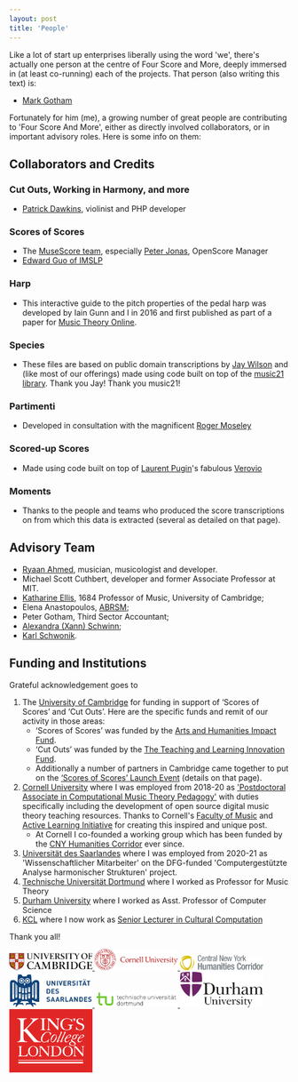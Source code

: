 ```yaml
---
layout: post
title: 'People'
---
```


Like a lot of start up enterprises liberally using the word 'we', there's actually one person
at the centre of Four Score and More, deeply immersed in (at least co-running) each of the projects.
That person (also writing this text) is:
- [Mark Gotham](https://markgotham.github.io/)

Fortunately for him (me), a growing number of great people are contributing to 'Four Score And More',
either as directly involved collaborators, or in important advisory roles.
Here is some info on them:

## Collaborators and Credits

### Cut Outs, Working in Harmony, and more
- [Patrick Dawkins](https://patrickdawkins.com/), violinist and PHP developer

### Scores of Scores
- The [MuseScore team](https://musescore.com), especially [Peter Jonas](https://musescore.com/shoogle), OpenScore Manager
- [Edward Guo of IMSLP](http://imslp.org/)

### Harp
- This interactive guide to the pitch properties of the pedal harp was developed by Iain Gunn and I in 2016 and first published as part of a paper for [Music Theory Online](http://mtosmt.org/issues/mto.16.22.4/mto.16.22.4.gotham.html).

### Species
- These files are based on public domain transcriptions by [Jay Wilson](https://musescore.com/user/43726/) and (like most of our offerings) made using code built on top of the [music21 library](http://web.mit.edu/music21/). Thank you Jay! Thank you music21!

### Partimenti
- Developed in consultation with the magnificent [Roger Moseley](https://music.cornell.edu/roger-moseley)

### Scored-up Scores
- Made using code built on top of [Laurent Pugin](https://dblp.uni-trier.de/pers/hd/p/Pugin:Laurent)'s fabulous [Verovio](https://www.verovio.org/index.xhtml)

### Moments
- Thanks to the people and teams who produced the score transcriptions on from which this data is extracted (several as detailed on that page).

## Advisory Team

- [Ryaan Ahmed](https://www.ryaanahmed.com/), musician, musicologist and developer.
- Michael Scott Cuthbert, developer and former Associate Professor at MIT.
- [Katharine Ellis](https://www.mus.cam.ac.uk/directory/professor-katharine-ellis), 1684 Professor of Music, University of Cambridge;
- Elena Anastopoulos, [ABRSM](https://gb.abrsm.org/en/home);
- Peter Gotham, Third Sector Accountant;
- [Alexandra (Xann) Schwinn](http://alexandraschwinn.com/about/);
- [Karl Schwonik](http://www.karlschwonik.com/).

## Funding and Institutions

Grateful acknowledgement goes to
1. The [University of Cambridge](https://www.cam.ac.uk/) for funding in support of ‘Scores of Scores’ and ‘Cut Outs’. Here are the specific funds and remit of our activity in those areas:
    - ‘Scores of Scores’ was funded by the [Arts and Humanities Impact Fund](https://www.ahssresearch.group.cam.ac.uk/AH-Impact-Fund).
    - ‘Cut Outs’ was funded by the [The Teaching and Learning Innovation Fund](https://www.cctl.cam.ac.uk/support-and-training/funding/teaching-and-learning-innovation-fund).
    - Additionally a number of partners in Cambridge came together to put on the [‘Scores of Scores’ Launch Event](https://www.bigdata.cam.ac.uk/events/cambridge-big-data-events/2018scores-of-scores2019-possibilities-and-pitfalls-with-musical-corpora) (details on that page).
2. [Cornell University](https://www.cornell.edu/) where I was employed from 2018-20 as ['Postdoctoral Associate in Computational Music Theory Pedagogy'](http://music.cornell.edu/mark-gotham) with duties specifically including the development of open source digital music theory teaching resources. Thanks to Cornell's [Faculty of Music](http://music.cornell.edu/) and [Active Learning Initiative](http://as.cornell.edu/education-innovation) for creating this inspired and unique post.
    - At Cornell I co-founded a working group which has been funded by the [CNY Humanities Corridor]() ever since.  
3. [Universität des Saarlandes](https://www.uni-saarland.de/en/home.html) where I was employed from 2020-21 as 'Wissenschaftlicher Mitarbeiter' on the DFG-funded 'Computergestützte Analyse harmonischer Strukturen' project.
4. [Technische Universität Dortmund](https://www.musik.tu-dortmund.de/institut/personen/professorinnen-und-professoren/univ-prof-dr-phil-mark-r-h-gotham/) where I worked as Professor for Music Theory
5. [Durham University](https://www.durham.ac.uk/departments/academic/computer-science/) where I worked as Asst. Professor of Computer Science
6. [KCL](https://www.kcl.ac.uk/) where I now work as [Senior Lecturer in Cultural Computation](https://www.kcl.ac.uk/people/mark-gotham)

Thank you all!
<div class="image-collection">
  <a href="https://www.cctl.cam.ac.uk/support-and-training/funding/teaching-and-learning-innovation-fund">
    <img src="/images/Cambridge.jpg" alt="Cambridge logo" width="150">
  </a>
  <a href="http://music.cornell.edu/">
    <img src="/images/Cornell.svg" alt="Cornell logo" width="150">
  </a>
  <a href="https://www.cnycorridor.net/groups/mp3-music-theory-examples-by-women/">
    <img src="/images/CNYHC_rgb.png" alt="CNYHC logo" width="150">
  </a>
<a href="https://www.uni-saarland.de/en/home.html">
    <img src="/images/UdesS.jpg" alt="Uni Saarland logo" width="150">
  </a>
  <a href="https://musik.kmst.tu-dortmund.de/institut/personen/ehemalige-mitarbeiterinnen/univ-prof-dr-phil-mark-r-h-gotham/">
    <img src="/images/TU_Dortmund_Logo.png" alt="Technische Universität Dortmund logo" width="150">
  </a>
  <a href="https://www.durham.ac.uk/departments/academic/computer-science/">
    <img src="/images/durham.png" alt="Durham logo" width="150">
  </a>
  <a href="https://www.kcl.ac.uk/people/mark-gotham">
    <img src="/images/kcl_logo.svg" alt="KCL logo" width="150">
  </a>
</div>
